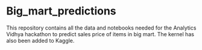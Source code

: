 # Big_mart_predictions
This repository contains all the data and notebooks needed for the Analytics Vidhya hackathon to predict sales price of items in big mart. The kernel has also been added to Kaggle.
